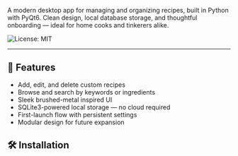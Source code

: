 A modern desktop app for managing and organizing recipes, built in Python with PyQt6. Clean design, local database storage, and thoughtful onboarding — ideal for home cooks and tinkerers alike.

![License: MIT](https://img.shields.io/badge/License-MIT-yellow.svg)

---

## 🌟 Features

- Add, edit, and delete custom recipes
- Browse and search by keywords or ingredients
- Sleek brushed-metal inspired UI
- SQLite3-powered local storage — no cloud required
- First-launch flow with persistent settings
- Modular design for future expansion

## 🛠 Installation

